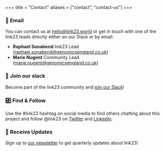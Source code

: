 +++
title = "Contact"
aliases = ["contact", "contact-us"]
+++

### 📧 Email

You can contact us at [hello@link23.world](mailto:FIXME) or get in touch with one of the link23 leads directly either on our Slack or by email:

- **Raphael Sonabend** link23 Lead (raphael.sonabend@genomicsengland.co.uk)
- **Marie Nugent** Community Lead (marie.nugent@genomicsengland.co.uk)


### 💬 Join our slack

Become part of the link23 community and [join our Slack](/slack)!

### #️⃣ Find & Follow

Use the #link23 hashtag on social media to find others chatting about this project and follow @link23 on [Twitter](FIXME) and [LinkedIn](FIXME).

### 📰 Receive Updates

Sign up to [our newsletter](/newsletter) to get quarterly updates about link23!